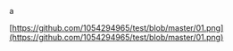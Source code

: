 a



[https://github.com/1054294965/test/blob/master/01.png](https://github.com/1054294965/test/blob/master/01.png)
